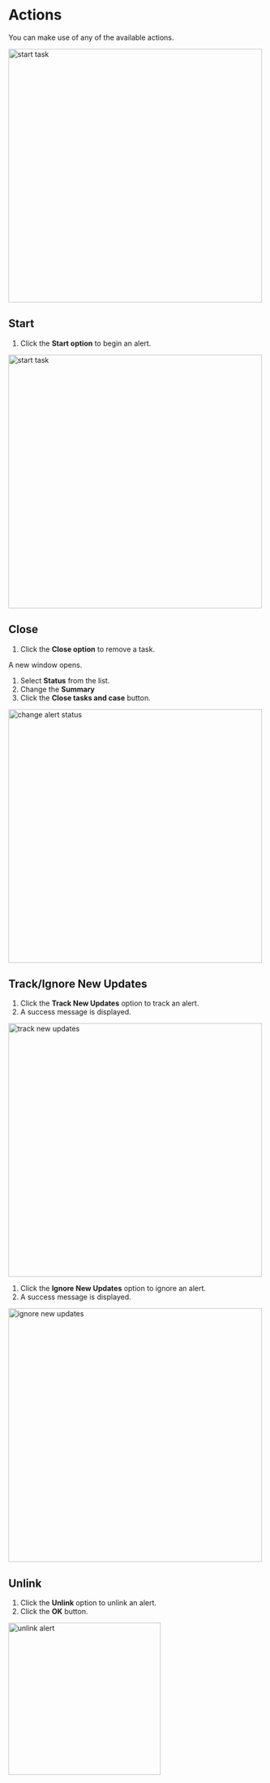 # Actions 

You can make use of any of the available actions.

<img src="../images/action-button.png" alt="start task" width="500" height="500"/>


## Start

1. Click the **Start option** to begin an alert.

<img src="../images/action-button.png" alt="start task" width="500" height="500"/>


## Close

1. Click the **Close option** to remove a task.

A new window opens.

1. Select **Status** from the list. 
1. Change the **Summary**
1. Click the **Close tasks and case** button.

<img src="../images/change-alert-status-onclose.png" alt="change alert status" width="500" height="500"/>


## Track/Ignore New Updates

1. Click the **Track New Updates** option to track an alert.
1. A success message is displayed. 

<img src="../images/track-new-updates.png" alt="track new updates" width="500" height="500"/>

1. Click the **Ignore New Updates** option to ignore an alert.
1. A success message is displayed. 

<img src="../images/alerts-status-message-ignore-new-updates.png" alt="ignore new updates" width="500" height="500"/>



## Unlink

1. Click the **Unlink** option to unlink an alert.
1. Click the **OK** button. 

<img src="../images/unlink-alert-popup.png" alt="unlink alert" width="300" height="300"/>



